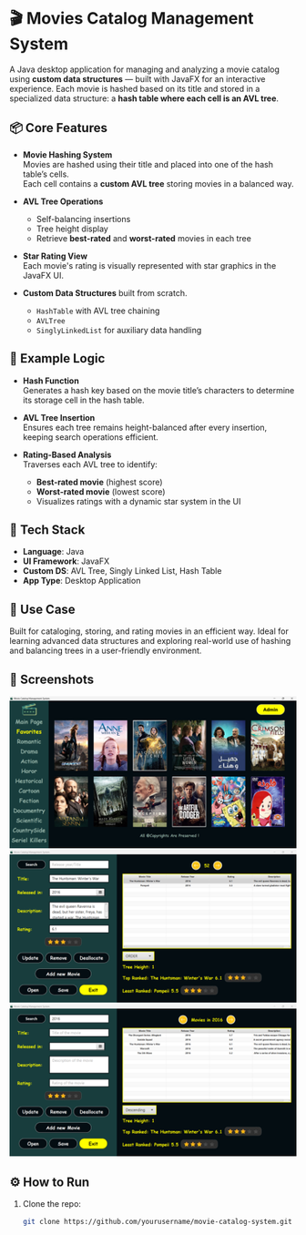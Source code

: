 # 🎬 Movies Catalog Management System

A Java desktop application for managing and analyzing a movie catalog using **custom data structures** — built with JavaFX for an interactive experience.
Each movie is hashed based on its title and stored in a specialized data structure: a **hash table where each cell is an AVL tree**.

## 📦 Core Features

- **Movie Hashing System**  
  Movies are hashed using their title and placed into one of the hash table’s cells.  
  Each cell contains a **custom AVL tree** storing movies in a balanced way.

- **AVL Tree Operations**  
  - Self-balancing insertions
  - Tree height display
  - Retrieve **best-rated** and **worst-rated** movies in each tree

- **Star Rating View**  
  Each movie's rating is visually represented with star graphics in the JavaFX UI.

- **Custom Data Structures**  built from scratch.
  - `HashTable` with AVL tree chaining  
  - `AVLTree` 
  - `SinglyLinkedList` for auxiliary data handling
## 🌲 Example Logic

- **Hash Function**  
  Generates a hash key based on the movie title’s characters to determine its storage cell in the hash table.

- **AVL Tree Insertion**  
  Ensures each tree remains height-balanced after every insertion, keeping search operations efficient.

- **Rating-Based Analysis**  
  Traverses each AVL tree to identify:
  - **Best-rated movie** (highest score)
  - **Worst-rated movie** (lowest score)
  - Visualizes ratings with a dynamic star system in the UI

## 🧰 Tech Stack

- **Language**: Java  
- **UI Framework**: JavaFX  
- **Custom DS**: AVL Tree, Singly Linked List, Hash Table  
- **App Type**: Desktop Application

## 🎯 Use Case

Built for cataloging, storing, and rating movies in an efficient way. 
Ideal for learning advanced data structures and exploring real-world use of hashing and balancing trees in a user-friendly environment.

## 📸 Screenshots

<!-- Replace these paths with actual images once uploaded -->
![Main Dashboard](assets/1.png)
![screenshot](assets/2.png)
![screenshot](assets/3.png)

## ⚙️ How to Run

1. Clone the repo:
   ```bash
   git clone https://github.com/yourusername/movie-catalog-system.git
